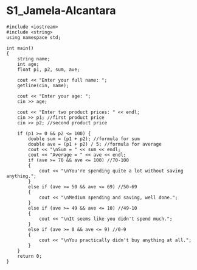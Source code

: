 # S1_Jamela-Alcantara

    #include <iostream>
    #include <string>
    using namespace std;

    int main()
    {
        string name;
        int age;
        float p1, p2, sum, ave;

        cout << "Enter your full name: ";
        getline(cin, name);

        cout << "Enter your age: ";
        cin >> age;

        cout << "Enter two product prices: " << endl;
        cin >> p1; //first product price
        cin >> p2; //second product price

        if (p1 >= 0 && p2 <= 100) {
            double sum = (p1 + p2); //formula for sum
            double ave = (p1 + p2) / 5; //formula for average
            cout << "\nSum = " << sum << endl;
            cout << "Average = " << ave << endl;
            if (ave >= 70 && ave <= 100) //70-100
            {
                cout << "\nYou're spending quite a lot without saving anything.";
            }
            else if (ave >= 50 && ave <= 69) //50-69
            {
                cout << "\nMedium spending and saving, well done.";
            }
            else if (ave >= 49 && ave <= 10) //49-10
            {
                cout << "\nIt seems like you didn't spend much.";
            }
            else if (ave >= 0 && ave <= 9) //0-9
            {
                cout << "\nYou practically didn't buy anything at all.";
            }
        }
        return 0;
    }
